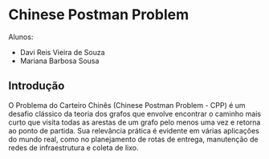 # Chinese Postman Problem

Alunos:
- Davi Reis Vieira de Souza
- Mariana Barbosa Sousa

## Introdução

O Problema do Carteiro Chinês (Chinese Postman Problem - CPP) é um desafio clássico da teoria dos grafos que envolve encontrar o caminho mais curto que visita todas as arestas de um grafo pelo menos uma vez e retorna ao ponto de partida. Sua relevância prática é evidente em várias aplicações do mundo real, como no planejamento de rotas de entrega, manutenção de redes de infraestrutura e coleta de lixo.
